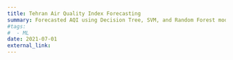 ```yaml
---
title: Tehran Air Quality Index Forecasting
summary: Forecasted AQI using Decision Tree, SVM, and Random Forest models trained on a decade of pollutant data.
#tags:
#  - ML
date: 2021-07-01
external_link: 
---
```

